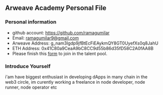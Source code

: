 ## Arweave Academy Personal File

### Personal information

- github account: https://github.com/ramagumilar
- Email: ramagumilar9@gmail.com
- Arweave Address: g_nam3lgdp9jfBtEcFiEAykmQY8GT0UyefXs0q8JahU
- ETH Address: 0x41C80a9CeaA9bC8CC9d55b86d35fD58C2A0fAA8B
- Please finish this [form](https://docs.google.com/forms/d/e/1FAIpQLSfWA5fIIcBgmRppm3jNz5vmf9Mai_QMVil-2pO4r7YKn_Zhtw/viewform?usp=sf_link) to join in the talent pool.

### Introduce Yourself
 i'am have biggest enthusiast in developing dApps in many chain in the web3 circle, im curently working a freelance in node developer, node runner, node operator etc
